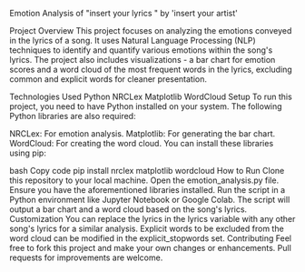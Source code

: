 Emotion Analysis of "insert your lyrics " by 'insert your artist'

Project Overview
This project focuses on analyzing the emotions conveyed in the lyrics of a song. It uses Natural Language Processing (NLP) techniques to identify and quantify various emotions within the song's lyrics. The project also includes visualizations - a bar chart for emotion scores and a word cloud of the most frequent words in the lyrics, excluding common and explicit words for cleaner presentation.

Technologies Used
Python
NRCLex
Matplotlib
WordCloud
Setup
To run this project, you need to have Python installed on your system. The following Python libraries are also required:

NRCLex: For emotion analysis.
Matplotlib: For generating the bar chart.
WordCloud: For creating the word cloud.
You can install these libraries using pip:

bash
Copy code
pip install nrclex matplotlib wordcloud
How to Run
Clone this repository to your local machine.
Open the emotion_analysis.py file.
Ensure you have the aforementioned libraries installed.
Run the script in a Python environment like Jupyter Notebook or Google Colab.
The script will output a bar chart and a word cloud based on the song's lyrics.
Customization
You can replace the lyrics in the lyrics variable with any other song's lyrics for a similar analysis.
Explicit words to be excluded from the word cloud can be modified in the explicit_stopwords set.
Contributing
Feel free to fork this project and make your own changes or enhancements. Pull requests for improvements are welcome.
